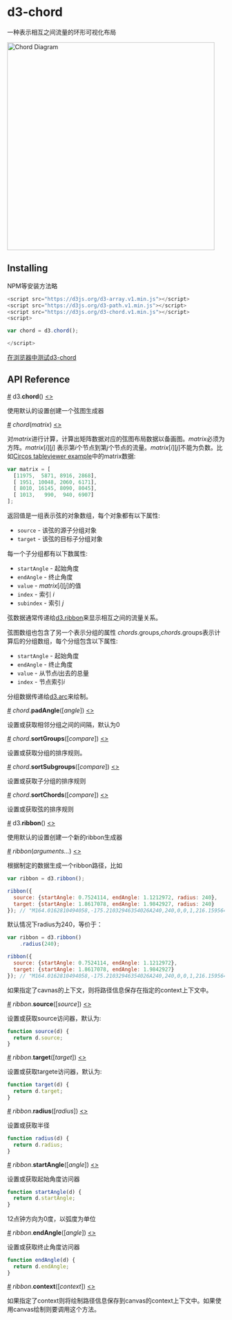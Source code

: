 # d3-chord

一种表示相互之间流量的环形可视化布局

[<img alt="Chord Diagram" src="https://raw.githubusercontent.com/d3/d3-chord/master/img/chord.png" width="480" height="480">](http://bl.ocks.org/mbostock/4062006)

## Installing

NPM等安装方法略

```js
<script src="https://d3js.org/d3-array.v1.min.js"></script>
<script src="https://d3js.org/d3-path.v1.min.js"></script>
<script src="https://d3js.org/d3-chord.v1.min.js"></script>
<script>

var chord = d3.chord();

</script>
```

[在浏览器中测试d3-chord](https://tonicdev.com/npm/d3-chord)

## API Reference

<a href="#chord" name="chord">#</a> d3.<b>chord</b>() [<>](https://github.com/d3/d3-chord/blob/master/src/chord.js "Source")

使用默认的设置创建一个弦图生成器

<a href="#_chord" name="_chord">#</a> <i>chord</i>(<i>matrix</i>) [<>](https://github.com/d3/d3-chord/blob/master/src/chord.js#L19 "Source")

对*matrix*进行计算，计算出矩阵数据对应的弦图布局数据以备画图。*matrix*必须为方阵。*matrix*[*i*][*j*] 表示第*i*个节点到第*j*个节点的流量。*matrix*[*i*][*j*]不能为负数。比如[Circos tableviewer example](http://mkweb.bcgsc.ca/circos/guide/tables/)中的matrix数据:

```js
var matrix = [
  [11975,  5871, 8916, 2868],
  [ 1951, 10048, 2060, 6171],
  [ 8010, 16145, 8090, 8045],
  [ 1013,   990,  940, 6907]
];
```

返回值是一组表示弦的对象数组，每个对象都有以下属性:

* `source` - 该弦的源子分组对象
* `target` - 该弦的目标子分组对象

每一个子分组都有以下数属性:

* `startAngle` - 起始角度
* `endAngle` - 终止角度
* `value` -  *matrix*[*i*][*j*]的值
* `index` - 索引 *i*
* `subindex` - 索引 *j*

弦数据通常传递给[d3.ribbon](#ribbon)来显示相互之间的流量关系。

弦图数组也包含了另一个表示分组的属性 *chords*.groups,*chords*.groups表示计算后的分组数组，每个分组包含以下属性:

* `startAngle` - 起始角度
* `endAngle` - 终止角度
* `value` - 从节点*i*出去的总量
* `index` - 节点索引*i*

分组数据传递给[d3.arc](https://github.com/d3/d3-shape#arc)来绘制。

<a href="#chord_padAngle" name="#chord_padAngle">#</a> <i>chord</i>.<b>padAngle</b>([<i>angle</i>]) [<>](https://github.com/d3/d3-chord/blob/master/src/chord.js#L104 "Source")

设置或获取相邻分组之间的间隔，默认为0

<a href="#chord_sortGroups" name="#chord_sortGroups">#</a> <i>chord</i>.<b>sortGroups</b>([<i>compare</i>]) [<>](https://github.com/d3/d3-chord/blob/master/src/chord.js#L108 "Source")

设置或获取分组的排序规则。

<a href="#chord_sortSubgroups" name="#chord_sortSubgroups">#</a> <i>chord</i>.<b>sortSubgroups</b>([<i>compare</i>]) [<>](https://github.com/d3/d3-chord/blob/master/src/chord.js#L112 "Source")

设置或获取子分组的排序规则

<a href="#chord_sortChords" name="#chord_sortChords">#</a> <i>chord</i>.<b>sortChords</b>([<i>compare</i>]) [<>](https://github.com/d3/d3-chord/blob/master/src/chord.js#L116 "Source")

设置或获取弦的排序规则

<a href="#ribbon" name="ribbon">#</a> d3.<b>ribbon</b>() [<>](https://github.com/d3/d3-chord/blob/master/src/ribbon.js "Source")

使用默认的设置创建一个新的ribbon生成器

<a href="#_ribbon" name="_ribbon">#</a> <i>ribbon</i>(<i>arguments…</i>) [<>](https://github.com/d3/d3-chord/blob/master/src/ribbon.js#L34 "Source")

根据制定的数据生成一个ribbon路径，比如

```js
var ribbon = d3.ribbon();

ribbon({
  source: {startAngle: 0.7524114, endAngle: 1.1212972, radius: 240},
  target: {startAngle: 1.8617078, endAngle: 1.9842927, radius: 240}
}); // "M164.0162810494058,-175.21032946354026A240,240,0,0,1,216.1595644740915,-104.28347273835429Q0,0,229.9158815306728,68.8381247563705A240,240,0,0,1,219.77316791012538,96.43523560788266Q0,0,164.0162810494058,-175.21032946354026Z"
```

默认情况下radius为240，等价于：

```js
var ribbon = d3.ribbon()
    .radius(240);

ribbon({
  source: {startAngle: 0.7524114, endAngle: 1.1212972},
  target: {startAngle: 1.8617078, endAngle: 1.9842927}
}); // "M164.0162810494058,-175.21032946354026A240,240,0,0,1,216.1595644740915,-104.28347273835429Q0,0,229.9158815306728,68.8381247563705A240,240,0,0,1,219.77316791012538,96.43523560788266Q0,0,164.0162810494058,-175.21032946354026Z"
```

如果指定了cavnas的上下文，则将路径信息保存在指定的context上下文中。

<a href="#ribbon_source" name="ribbon_source">#</a> <i>ribbon</i>.<b>source</b>([<i>source</i>]) [<>](https://github.com/d3/d3-chord/blob/master/src/ribbon.js#L74 "Source")

设置或获取source访问器，默认为:

```js
function source(d) {
  return d.source;
}
```

<a href="#ribbon_target" name="ribbon_target">#</a> <i>ribbon</i>.<b>target</b>([<i>target</i>]) [<>](https://github.com/d3/d3-chord/blob/master/src/ribbon.js#L78 "Source")

设置或获取targete访问器，默认为:

```js
function target(d) {
  return d.target;
}
```

<a href="#ribbon_radius" name="ribbon_radius">#</a> <i>ribbon</i>.<b>radius</b>([<i>radius</i>]) [<>](https://github.com/d3/d3-chord/blob/master/src/ribbon.js#L62 "Source")

设置或获取半径

```js
function radius(d) {
  return d.radius;
}
```

<a href="#ribbon_startAngle" name="ribbon_startAngle">#</a> <i>ribbon</i>.<b>startAngle</b>([<i>angle</i>]) [<>](https://github.com/d3/d3-chord/blob/master/src/ribbon.js#L66 "Source")

设置或获取起始角度访问器

```js
function startAngle(d) {
  return d.startAngle;
}
```

12点钟方向为0度，以弧度为单位

<a href="#ribbon_endAngle" name="ribbon_endAngle">#</a> <i>ribbon</i>.<b>endAngle</b>([<i>angle</i>]) [<>](https://github.com/d3/d3-chord/blob/master/src/ribbon.js#L70 "Source")

设置或获取终止角度访问器

```js
function endAngle(d) {
  return d.endAngle;
}
```


<a href="#ribbon_context" name="ribbon_context">#</a> <i>ribbon</i>.<b>context</b>([<i>context</i>]) [<>](https://github.com/d3/d3-chord/blob/master/src/ribbon.js#L82 "Source")

如果指定了context则将绘制路径信息保存到canvas的context上下文中。如果使用canvas绘制则要调用这个方法。
